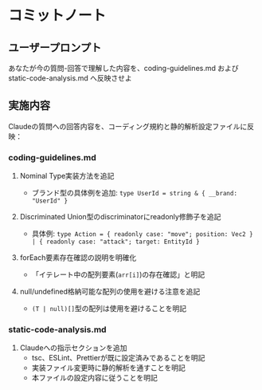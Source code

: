 # コミットノート

## ユーザープロンプト

あなたが今の質問-回答で理解した内容を、coding-guidelines.md および static-code-analysis.md へ反映させよ

## 実施内容

Claudeの質問への回答内容を、コーディング規約と静的解析設定ファイルに反映：

### coding-guidelines.md

1. Nominal Type実装方法を追記
   - ブランド型の具体例を追加: `type UserId = string & { __brand: "UserId" }`

2. Discriminated Union型のdiscriminatorにreadonly修飾子を追記
   - 具体例: `type Action = { readonly case: "move"; position: Vec2 } | { readonly case: "attack"; target: EntityId }`

3. forEach要素存在確認の説明を明確化
   - 「イテレート中の配列要素(`arr[i]`)の存在確認」と明記

4. null/undefined格納可能な配列の使用を避ける注意を追記
   - `(T | null)[]`型の配列は使用を避けることを明記

### static-code-analysis.md

1. Claudeへの指示セクションを追加
   - tsc、ESLint、Prettierが既に設定済みであることを明記
   - 実装ファイル変更時に静的解析を通すことを明記
   - 本ファイルの設定内容に従うことを明記
